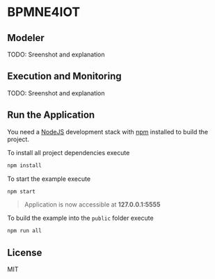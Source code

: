 # BPMNE4IOT

## Modeler

TODO: Sreenshot and explanation

## Execution and Monitoring

TODO: Sreenshot and explanation

## Run the Application

You need a [NodeJS](http://nodejs.org) development stack with [npm](https://npmjs.org) installed to build the project.

To install all project dependencies execute

```sh
npm install
```

To start the example execute

```sh
npm start
```
> Application is now accessible at **127.0.0.1:5555**

To build the example into the `public` folder execute

```sh
npm run all
```


## License

MIT
